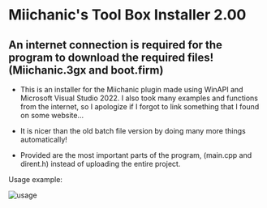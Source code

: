 # Miichanic's Tool Box Installer 2.00

An internet connection is required for the program to download the required files! (Miichanic.3gx and boot.firm)
---

- This is an installer for the Miichanic plugin made using WinAPI and Microsoft Visual Studio 2022.
I also took many examples and functions from the internet, so I apologize if I forgot to link something that I found on some website...

- It is nicer than the old batch file version by doing many more things automatically!

- Provided are the most important parts of the program, (main.cpp and dirent.h) instead of uploading the entire project.

Usage example:

![usage](https://user-images.githubusercontent.com/32585652/149185461-83fde09f-c460-48ee-8584-55600c39a433.PNG)
